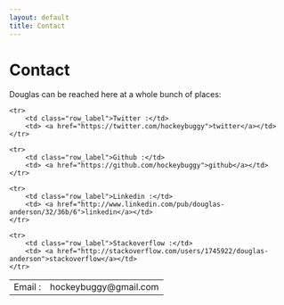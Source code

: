 ```yaml
---
layout: default
title: Contact
---
```


# Contact

Douglas can be reached here at a whole bunch of places:

<table id="contact_table">
    <tr>
        <td class="row_label">Email :</td>
        <td><span>hockeybuggy&#64;gmail.com</span></td>
    </tr>

    <tr>
        <td class="row_label">Twitter :</td>
        <td> <a href="https://twitter.com/hockeybuggy">twitter</a></td>
    </tr>

    <tr>
        <td class="row_label">Github :</td>
        <td> <a href="https://github.com/hockeybuggy">github</a></td>
    </tr>

    <tr>
        <td class="row_label">Linkedin :</td>
        <td> <a href="http://www.linkedin.com/pub/douglas-anderson/32/36b/6">linkedin</a></td>
    </tr>

    <tr>
        <td class="row_label">Stackoverflow :</td>
        <td> <a href="http://stackoverflow.com/users/1745922/douglas-anderson">stackoverflow</a></td>
    </tr>
</table>

